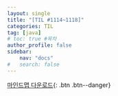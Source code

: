 ```yaml
---
layout: single
title: "[TIL #1114~1118]"
categories: TIL
tag: [java]
# toc: true #목차
author_profile: false
sidebar:
    nav: "docs"
#   search: false
--- 
```



[마인드맵 다운로드](
https://drive.google.com/file/d/1XRSnZsAxNw3gh3kJicNKdqDrZDLPZbYV/view?usp=sharing
){: .btn .btn--danger}